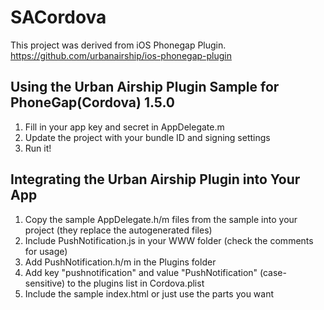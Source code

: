 SACordova
=========
This project was derived from iOS Phonegap Plugin.
    https://github.com/urbanairship/ios-phonegap-plugin

Using the Urban Airship Plugin Sample for PhoneGap(Cordova) 1.5.0
-----------------------------------------------------------------
 1) Fill in your app key and secret in AppDelegate.m
 2) Update the project with your bundle ID and signing settings
 3) Run it!

Integrating the Urban Airship Plugin into Your App
--------------------------------------------------
 1) Copy the sample AppDelegate.h/m files from the sample into your project (they
    replace the autogenerated files)
 2) Include PushNotification.js in your WWW folder (check the comments for usage)
 3) Add PushNotification.h/m in the Plugins folder
 4) Add key "pushnotification" and value "PushNotification" (case-sensitive) to the plugins
    list in Cordova.plist
 5) Include the sample index.html or just use the parts you want
